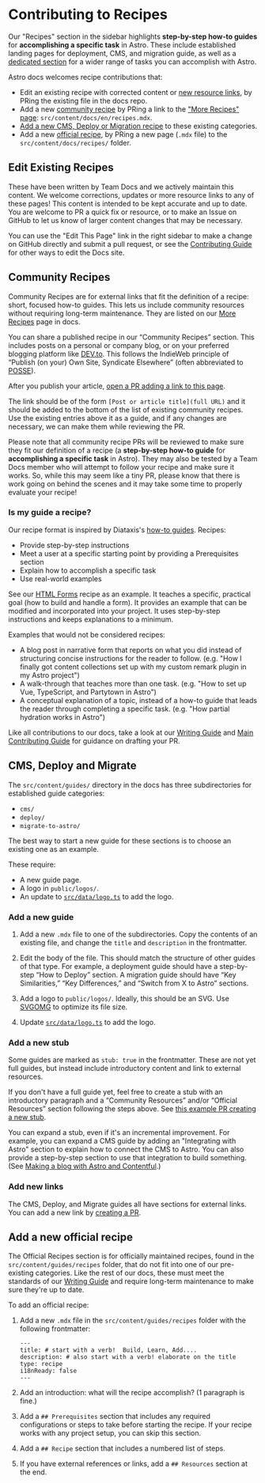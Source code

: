 # Contributing to Recipes

Our "Recipes" section in the sidebar highlights **step-by-step how-to guides** for **accomplishing a specific task** in Astro. These include established landing pages for deployment, CMS, and migration guide, as well as a [dedicated section](https://docs.astro.build/en/recipes/) for a wider range of tasks you can accomplish with Astro.

Astro docs welcomes recipe contributions that:

- Edit an existing recipe with corrected content or [new resource links](#add-new-links), by PRing the existing file in the docs repo.
- Add a new [community recipe](#community-recipes) by PRing a link to the ["More Recipes" page](#more-recipes-page): `src/content/docs/en/recipes.mdx`.
- [Add a new CMS, Deploy or Migration recipe](#cms-deploy-and-migrate) to these existing categories.
- Add a new [official recipe](#official-recipes), by PRing a new page (`.mdx` file) to the `src/content/docs/recipes/` folder.


## Edit Existing Recipes

These have been written by Team Docs and we actively maintain this content. We welcome corrections, updates or more resource links to any of these pages! This content is intended to be kept accurate and up to date. You are welcome to PR a quick fix or resource, or to make an Issue on GitHub to let us know of larger content changes that may be necessary.

You can use the "Edit This Page" link in the right sidebar to make a change on GitHub directly and submit a pull request, or see the [Contributing Guide](https://github.com/withastro/docs/blob/main/CONTRIBUTING.md#making-prs-pull-requests) for other ways to edit the Docs site.

## Community Recipes

Community Recipes are for external links that fit the definition of a recipe: short, focused how-to guides. This lets us include community resources without requiring long-term maintenance. They are listed on our [More Recipes](https://docs.astro.build/en/recipes/) page in docs.

You can share a published recipe in our “Community Recipes” section. This includes posts on a personal or company blog, or on your preferred blogging platform like [DEV.to](https://dev.to/). This follows the IndieWeb principle of “Publish (on your) Own Site, Syndicate Elsewhere” (often abbreviated to [POSSE](https://indieweb.org/POSSE)).

After you publish your article, [open a PR adding a link to this page](https://github.com/withastro/docs/edit/main/src/content/docs/en/recipes.mdx).

The link should be of the form `[Post or article title](full URL)` and it should be added to the bottom of the list of existing community recipes. Use the existing entries above it as a guide, and if any changes are necessary, we can make them while reviewing the PR.

Please note that all community recipe PRs will be reviewed to make sure they fit our definition of a recipe (a **step-by-step how-to guide** for **accomplishing a specific task** in Astro). They may also be tested by a Team Docs member who will attempt to follow your recipe and make sure it works. So, while this may seem like a tiny PR, please know that there is work going on behind the scenes and it may take some time to properly evaluate your recipe!

### Is my guide a recipe?

Our recipe format is inspired by Diataxis's [how-to guides](https://diataxis.fr/how-to-guides/). Recipes:

- Provide step-by-step instructions
- Meet a user at a specific starting point by providing a Prerequisites section
- Explain how to accomplish a specific task
- Use real-world examples

See our [HTML Forms](https://docs.astro.build/en/recipes/build-forms-api/) recipe as an example. It teaches a specific, practical goal (how to build and handle a form). It provides an example that can be modified and incorporated into your project. It uses step-by-step instructions and keeps explanations to a minimum.

Examples that would not be considered recipes:
- A blog post in narrative form that reports on what you did instead of structuring concise instructions for the reader to follow. (e.g. "How I finally got content collections set up with my custom remark plugin in my Astro project")
- A walk-through that teaches more than one task. (e.g. "How to set up Vue, TypeScript, and Partytown in Astro")
- A conceptual explanation of a topic, instead of a how-to guide that leads the reader through completing a specific task. (e.g. "How partial hydration works in Astro")

Like all contributions to our docs, take a look at our [Writing Guide](https://github.com/withastro/docs/blob/main/contributor-guides/writing-and-style-guide.md
) and [Main Contributing Guide](https://github.com/withastro/docs/blob/main/CONTRIBUTING.md
) for guidance on drafting your PR.


## CMS, Deploy and Migrate

The `src/content/guides/` directory in the docs has three subdirectories for established guide categories:

- `cms/`
- `deploy/`
- `migrate-to-astro/`

The best way to start a new guide for these sections is to choose an existing one as an example.

These require:
- A new guide page.
- A logo in `public/logos/`.
- An update to [`src/data/logo.ts`](https://github.com/withastro/docs/blob/main/src/data/logos.ts) to add the logo.

### Add a new guide

1. Add a new `.mdx` file to one of the subdirectories. Copy the contents of an existing file, and change the `title` and `description` in the frontmatter.

2. Edit the body of the file. This should match the structure of other guides of that type. For example, a deployment guide should have a step-by-step “How to Deploy” section. A migration guide should have “Key Similarities,” “Key Differences,” and “Switch from X to Astro” sections.

3. Add a logo to `public/logos/`. Ideally, this should be an SVG. Use [SVGOMG](https://jakearchibald.github.io/svgomg/) to optimize its file size.

4. Update [`src/data/logo.ts`](https://github.com/withastro/docs/blob/main/src/data/logos.ts) to add the logo.

### Add a new stub

Some guides are marked as `stub: true` in the frontmatter. These are not yet full guides, but instead include introductory content and link to external resources.

If you don't have a full guide yet, feel free to create a stub with an introductory paragraph and a “Community Resources” and/or “Official Resources” section following the steps above. See [this example PR creating a new stub](https://github.com/withastro/docs/pull/2336/files).

You can expand a stub, even if it's an incremental improvement. For example, you can expand a CMS guide by adding an "Integrating with Astro" section to explain how to connect the CMS to Astro. You can also provide a step-by-step section to use that integration to build something. (See [Making a blog with Astro and Contentful](https://docs.astro.build/en/guides/cms/contentful/#making-a-blog-with-astro-and-contentful).)

### Add new links

The CMS, Deploy, and Migrate guides all have sections for external links. You can add a new link by [creating a PR](https://github.com/withastro/docs/blob/main/CONTRIBUTING.md).

## Add a new official recipe

The Official Recipes section is for officially maintained recipes, found in the `src/content/guides/recipes` folder, that do not fit into one of our pre-existing categories. Like the rest of our docs, these must meet the standards of our [Writing Guide](https://github.com/withastro/docs/blob/main/contributor-guides/writing-and-style-guide.md) and require long-term maintenance to make sure they're up to date.

To add an official recipe:

1. Add a new `.mdx` file in the `src/content/guides/recipes` folder with the following frontmatter: 

    ```mdx
    ---
    title: # start with a verb!  Build, Learn, Add....
    description: # also start with a verb! elaborate on the title
    type: recipe
    i18nReady: false
    ---
    ```

2. Add an introduction: what will the recipe accomplish? (1 paragraph is fine.)

3. Add a `## Prerequisites` section that includes any required configurations or steps to take before starting the recipe. If your recipe works with any project setup, you can skip this section.

4. Add a `## Recipe` section that includes a numbered list of steps.

5. If you have external references or links, add a ``## Resources`` section at the end.
